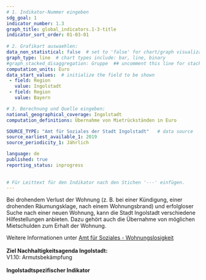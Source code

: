 ```yaml
---
# 1. Indikator-Nummer eingeben 
sdg_goal: 1 
indicator_number: 1.3
graph_title: global_indicators.1-3-title
indicator_sort_order: 01-03-01
 
# 2. Grafikart auswaehlen: 
data_non_statistical: false  # set to 'false' for chart/graph visualization 
graph_type: line  # chart types include: bar, line, binary 
#graph_stacked_disaggregation: Gruppe  ## uncomment this line for stacked bars. eplace 'Geschlecht' with the field of aggregation. 
computation_units: Euro
data_start_values:  # initialize the field to be shown  
 - field: Region 
   value: Ingolstadt 
 - field: Region 
   value: Bayern 

# 3. Berechnung und Quelle eingeben: 
national_geographical_coverage: Ingolstadt
computation_definitions: Übernahme von Mietrückständen in Euro

SOURCE_TYPE: "Amt für Soziales der Stadt Ingolstadt"   # data source  
source_earliest_available_1: 2019
source_periodicity_1: Jährlich

language: de   
published: true 
reporting_status: inprogress
 
 
# Für Leittext für den Indikator nach den Stichen '---' einfügen. 
---
```

Bei drohendem Verlust der Wohnung (z. B. bei einer Kündigung, einer drohenden Räumungsklage, nach einem Wohnungsbrand) und erfolgloser Suche nach einer neuen Wohnung, kann die Stadt Ingolstadt verschiedene Hilfestellungen anbieten. Dazu gehört auch die Übernahme von möglichen Mietschulden zum Erhalt der Wohnung.

Weitere Informationen unter <a href="https://www.ingolstadt.de/Leben/Soziales-Wohnen/Wohnen/Wohnungslosigkeit/">Amt für Soziales - Wohnungslosigkeit</a><br>
<br>
<b>Ziel Nachhaltigkeitsagenda Ingolstadt:</b><br>
V1.10: Armutsbekämpfung<br>
<br>
<b>Ingolstadtspezifischer Indikator</b>
